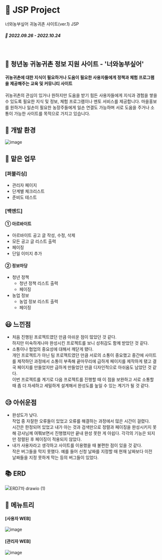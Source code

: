 # 🌾 JSP Project
너와농부싶어 귀농귀촌 사이트(ver.1) JSP
##### 📆 2022.09.26 - 2022.10.24

<br>

## 📢 청년농 귀농귀촌 정보 지원 사이트 - '너와농부싶어'
#### 귀농귀촌에 대한 지식이 필요하거나 도움이 필요한 사용자들에게 정책과 체험 프로그램을 제공해주는 교육 및 커뮤니티 사이트
귀농귀촌의 관심이 있거나 원하지만 도움을 받기 힘든 사용자들에게 지식과 경험을 쌓을 수 있도록 필요한 지식 및 정보, 체험 프로그램이나 멘토 서비스를 제공합니다.
마을홍보를 원하거나 일손이 필요한 농장주들에게 일손 연결도 가능하며 서로 도움을 주거나 소통이 가능한 사이트를 목적으로 가지고 있습니다.

## 🔧 개발 환경
![image](https://user-images.githubusercontent.com/109490411/210188309-b5db3fe4-7ffa-4365-a051-1bc69b9021c4.png)


## 📌 맡은 업무
### [퍼블리싱]
- 관리자 페이지
- 단계별 체크리스트
- 준비도 테스트

### [백엔드]
#### ① 아르바이트
- 아르바이트 공고 글 작성, 수정, 삭제
- 모든 공고 글 리스트 출력
- 페이징
- 단일 이미지 추가
    
#### ② 정보마당
- 청년 정책
    - 청년 정책 리스트 출력
    - 페이징
- 농업 정보
    - 농업 정보 리스트 출력
    - 페이징
  

## 😃 느낀점
- 처음 진행된 프로젝트였던 만큼 아쉬운 점이 많았던 것 같다.<br>
하지만 미숙하게나마 완성시킨 프로젝트를 보니 성취감도 함께 받았던 것 같다.
- 소통이나 협업의 중요성에 대해서 깨닫게 됐다.<br>
개인 프로젝트가 아닌 팀 프로젝트였던 만큼 서로의 소통이 중요했고 중간에 사이트를 제작하던 과정에서 소통이 부족해 끝마무리에 급하게 페이지를 제작하게 됐고
결국 페이지를 만들었지만 급하게 만들었던 만큼 디자인적으로 아쉬움도 남았던 것 같다.<br>
이번 프로젝트를 계기로 다음 프로젝트를 진행할 때 이 점을 보완하고 서로 소통할 때 좀 더 자세하고 세밀하게 설계해서 완성도를 높일 수 있는 계기가 될 것 같다.


## 😥 아쉬운점
- 완성도가 낮다.<br>
작업 중 자잘한 오류들이 있었고 오류를 해결하는 과정에서 많은 시간이 걸렸다.<br>
시간은 한정되어 있었고 내가 아는 것과 검색만으로 정렬과 페이징을 완성시키지 못해 강사님께 여쭤보면서 진행했지만 끝내 완성 못한 게 아쉽다. 각각의 기능은 되지만 정렬된 후 페이징이 적용되지 않았다.
- 내가 사용자라고 생각하고 사이트를 이용했을 때 불편한 점이 있을 것 같다.<br>
작은 버그들을 막지 못했다. 예를 들어 신청 날짜를 지정할 때 현재 날짜보다 이전 날짜들을 지정 못하게 막는 등의 버그들이 있었다.


## 📚 ERD
![ERD7차 drawio (1)](https://user-images.githubusercontent.com/109490411/210188227-3200dd65-8424-4c21-9bc3-648600c1137f.png)


## 👀 메뉴트리
#### [사용자 WEB]
![image](https://user-images.githubusercontent.com/109490411/210188255-5f56a463-78e8-49ed-b611-1201501edf4b.png)


#### [관리자 WEB]
![image](https://user-images.githubusercontent.com/109490411/210188258-fa227bb2-5c8d-44f9-bf86-2458fc7aecb6.png)

